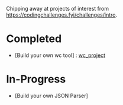 Chipping away at projects of interest from https://codingchallenges.fyi/challenges/intro.


# Completed
* [Build your own wc tool] : [wc_project](https://github.com/anubhavsharma515/coding_challenges/tree/wc_project/wc_project)


# In-Progress
* [Build your own JSON Parser]
